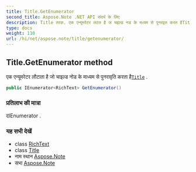 ```yaml
---
title: Title.GetEnumerator
second_title: Aspose.Note .NET API संदर्भ के लिए
description: Title तरक. एक एन्यूमरेटर लटत है ज चइल्ड नड के मध्यम से पुनरवृत करत हैTitle .
type: docs
weight: 110
url: /hi/net/aspose.note/title/getenumerator/
---
```

## Title.GetEnumerator method

एक एन्यूमरेटर लौटाता है जो चाइल्ड नोड के माध्यम से पुनरावृति करता है[`Title`](../) .

```csharp
public IEnumerator<RichText> GetEnumerator()
```

### प्रतिलाभ की मात्रा

दIEnumerator .

### यह सभी देखें

* class [RichText](../../richtext/)
* class [Title](../)
* नाम स्थान [Aspose.Note](../../title/)
* सभा [Aspose.Note](../../../)


